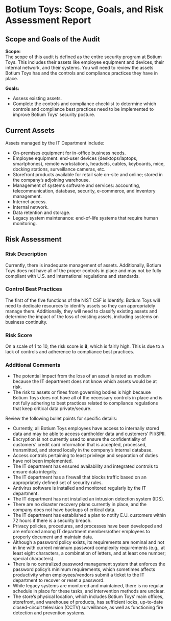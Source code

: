 # Botium Toys: Scope, Goals, and Risk Assessment Report

## Scope and Goals of the Audit

**Scope:**  
The scope of this audit is defined as the entire security program at Botium Toys. This includes their assets like employee equipment and devices, their internal network, and their systems. You will need to review the assets Botium Toys has and the controls and compliance practices they have in place.

**Goals:**  
- Assess existing assets.
- Complete the controls and compliance checklist to determine which controls and compliance best practices need to be implemented to improve Botium Toys’ security posture.

## Current Assets

Assets managed by the IT Department include:  
- On-premises equipment for in-office business needs.
- Employee equipment: end-user devices (desktops/laptops, smartphones), remote workstations, headsets, cables, keyboards, mice, docking stations, surveillance cameras, etc.
- Storefront products available for retail sale on-site and online; stored in the company’s adjoining warehouse.
- Management of systems software and services: accounting, telecommunication, database, security, e-commerce, and inventory management.
- Internet access.
- Internal network.
- Data retention and storage.
- Legacy system maintenance: end-of-life systems that require human monitoring.

## Risk Assessment

### Risk Description

Currently, there is inadequate management of assets. Additionally, Botium Toys does not have all of the proper controls in place and may not be fully compliant with U.S. and international regulations and standards.

### Control Best Practices

The first of the five functions of the NIST CSF is Identify. Botium Toys will need to dedicate resources to identify assets so they can appropriately manage them. Additionally, they will need to classify existing assets and determine the impact of the loss of existing assets, including systems on business continuity.

### Risk Score

On a scale of 1 to 10, the risk score is **8**, which is fairly high. This is due to a lack of controls and adherence to compliance best practices.

### Additional Comments

- The potential impact from the loss of an asset is rated as medium because the IT department does not know which assets would be at risk.
- The risk to assets or fines from governing bodies is high because Botium Toys does not have all of the necessary controls in place and is not fully adhering to best practices related to compliance regulations that keep critical data private/secure.

Review the following bullet points for specific details:

- Currently, all Botium Toys employees have access to internally stored data and may be able to access cardholder data and customers’ PII/SPII.
- Encryption is not currently used to ensure the confidentiality of customers’ credit card information that is accepted, processed, transmitted, and stored locally in the company’s internal database.
- Access controls pertaining to least privilege and separation of duties have not been implemented.
- The IT department has ensured availability and integrated controls to ensure data integrity.
- The IT department has a firewall that blocks traffic based on an appropriately defined set of security rules.
- Antivirus software is installed and monitored regularly by the IT department.
- The IT department has not installed an intrusion detection system (IDS).
- There are no disaster recovery plans currently in place, and the company does not have backups of critical data.
- The IT department has established a plan to notify E.U. customers within 72 hours if there is a security breach.
- Privacy policies, procedures, and processes have been developed and are enforced among IT department members/other employees to properly document and maintain data.
- Although a password policy exists, its requirements are nominal and not in line with current minimum password complexity requirements (e.g., at least eight characters, a combination of letters, and at least one number; special characters).
- There is no centralized password management system that enforces the password policy’s minimum requirements, which sometimes affects productivity when employees/vendors submit a ticket to the IT department to recover or reset a password.
- While legacy systems are monitored and maintained, there is no regular schedule in place for these tasks, and intervention methods are unclear.
- The store’s physical location, which includes Botium Toys’ main offices, storefront, and warehouse of products, has sufficient locks, up-to-date closed-circuit television (CCTV) surveillance, as well as functioning fire detection and prevention systems.
